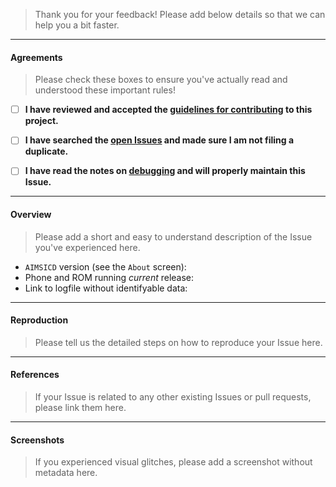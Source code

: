 >Thank you for your feedback! Please add below details so that we can help you a bit faster.

---

#### Agreements
>Please check these boxes to ensure you've actually read and understood these important rules!

- [ ] **I have reviewed and accepted the [guidelines for contributing](https://github.com/CellularPrivacy/Android-IMSI-Catcher-Detector/blob/development/.github/CONTRIBUTING.md) to this project.**
- [ ] **I have searched the [open Issues](https://github.com/CellularPrivacy/Android-IMSI-Catcher-Detector/issues) and made sure I am not filing a duplicate.**
- [ ] **I have read the notes on [debugging](https://github.com/CellularPrivacy/Android-IMSI-Catcher-Detector/blob/development/.github/CONTRIBUTING.md#debugging) and will properly maintain this Issue.**


---

#### Overview
>Please add a short and easy to understand description of the Issue you've experienced here.

* `AIMSICD` version (see the `About` screen):
* Phone and ROM running *current* release:
* Link to logfile without identifyable data:

---

#### Reproduction
>Please tell us the detailed steps on how to reproduce your Issue here.

---

#### References
>If your Issue is related to any other existing Issues or pull requests, please link them here.

---

#### Screenshots
>If you experienced visual glitches, please add a screenshot without metadata here.
